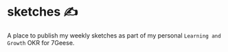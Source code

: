 # sketches ✍

A place to publish my weekly sketches as part of my personal `Learning and Growth` OKR for 7Geese.
